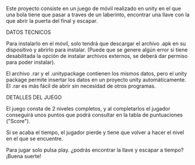 Este proyecto consiste en un juego de móvil realizado en unity en
el que una bola tiene que pasar a traves de un laberinto, encontrar
una llave con la que abrir la puerta del final y escapar.



DATOS TECNICOS

Para instalarlo en el móvil, solo tendrá que descargar el archivo .apk
en su dispositivo y abrirlo para instalar.
(Puede que se genere algún error si tiene desabilitada la opción de
instalar archivos externos, se deberá dar permiso para poder instalar).

El archivo .rar y el .unitypackage contienen los mismos datos, pero el
unity package permite insertar los datos en un proyecto unity
automáticamente. El .rar es más fácil de abrir sin necesidad de otros
programas.



DETALLES DEL JUEGO

El juego consta de 2 niveles completos, y al completarlos el jugador
conseguirá unos puntos que podrá consultar en la tabla de puntuaciones ("Score").

Si se acaba el tiempo, el jugador pierde y tiene que volver a hacer
el nivel en el que se encuentre.

Para jugar solo pulsa play.
¿podrás encontrar la llave y escapar a tiempo? ¡Buena suerte!
